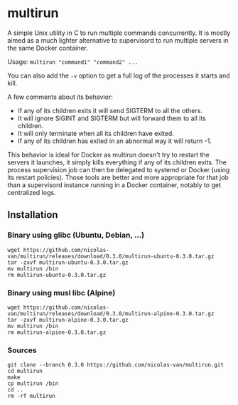 
multirun
========

A simple Unix utility in C to run multiple commands concurrently. It is mostly aimed as a much lighter alternative to
supervisord to run multiple servers in the same Docker container.

Usage: `multirun "command1" "command2" ...`

You can also add the `-v` option to get a full log of the processes it starts and kill.

A few comments about its behavior:

* If any of its children exits it will send SIGTERM to all the others.
* It will ignore SIGINT and SIGTERM but will forward them to all its children.
* It will only terminate when all its children have exited.
* If any of its children has exited in an abnormal way it will return -1.

This behavior is ideal for Docker as multirun doesn't try to restart the servers it launches, it simply kills everything if any of its children exits. The process supervision job can then be delegated to systemd or Docker (using its restart policies). Those tools are better and more appropriate for that job than a supervisord instance running in a Docker container, notably to get centralized logs.

Installation
------------

### Binary using glibc (Ubuntu, Debian, ...)

    wget https://github.com/nicolas-van/multirun/releases/download/0.3.0/multirun-ubuntu-0.3.0.tar.gz
    tar -zxvf multirun-ubuntu-0.3.0.tar.gz
    mv multirun /bin
    rm multirun-ubuntu-0.3.0.tar.gz
    
### Binary using musl libc (Alpine)

    wget https://github.com/nicolas-van/multirun/releases/download/0.3.0/multirun-alpine-0.3.0.tar.gz
    tar -zxvf multirun-alpine-0.3.0.tar.gz
    mv multirun /bin
    rm multirun-alpine-0.3.0.tar.gz
    
### Sources

    git clone --branch 0.3.0 https://github.com/nicolas-van/multirun.git
    cd multirun
    make
    cp multirun /bin
    cd ..
    rm -rf multirun
    
